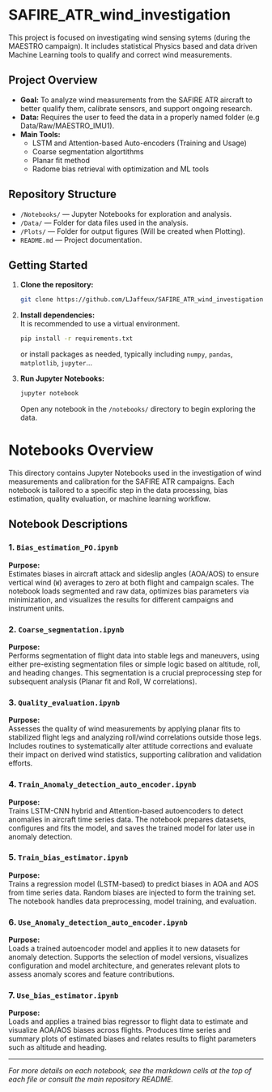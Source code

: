# SAFIRE_ATR_wind_investigation

This project is focused on investigating wind sensing sytems (during the MAESTRO campaign). It includes statistical Physics based and data driven Machine Learning tools to qualify and correct wind measurements.

## Project Overview

- **Goal:** To analyze wind measurements from the SAFIRE ATR aircraft to better qualify them, calibrate sensors, and support ongoing research.
- **Data:** Requires the user to feed the data in a properly named folder (e.g Data/Raw/MAESTRO_IMU1). 
- **Main Tools:**  
  - LSTM and Attention-based Auto-encoders (Training and Usage)
  - Coarse segmentation algortithms
  - Planar fit method
  - Radome bias retrieval with optimization and ML tools

## Repository Structure

- `/Notebooks/` — Jupyter Notebooks for exploration and analysis.
- `/Data/` — Folder for data files used in the analysis.
- `/Plots/` — Folder for output figures (Will be created when Plotting).
- `README.md` — Project documentation.

## Getting Started

1. **Clone the repository:**
   ```bash
   git clone https://github.com/LJaffeux/SAFIRE_ATR_wind_investigation.git
   ```
2. **Install dependencies:**  
   It is recommended to use a virtual environment.
   ```bash
   pip install -r requirements.txt
   ```
   or install packages as needed, typically including `numpy`, `pandas`, `matplotlib`, `jupyter`...

3. **Run Jupyter Notebooks:**
   ```bash
   jupyter notebook
   ```
   Open any notebook in the `/notebooks/` directory to begin exploring the data.

# Notebooks Overview

This directory contains Jupyter Notebooks used in the investigation of wind measurements and calibration for the SAFIRE ATR campaigns. Each notebook is tailored to a specific step in the data processing, bias estimation, quality evaluation, or machine learning workflow.

## Notebook Descriptions

### 1. `Bias_estimation_PO.ipynb`
**Purpose:**  
Estimates biases in aircraft attack and sideslip angles (AOA/AOS) to ensure vertical wind (`W`) averages to zero at both flight and campaign scales. The notebook loads segmented and raw data, optimizes bias parameters via minimization, and visualizes the results for different campaigns and instrument units.

### 2. `Coarse_segmentation.ipynb`
**Purpose:**  
Performs segmentation of flight data into stable legs and maneuvers, using either pre-existing segmentation files or simple logic based on altitude, roll, and heading changes. This segmentation is a crucial preprocessing step for subsequent analysis (Planar fit and Roll, W correlations).

### 3. `Quality_evaluation.ipynb`
**Purpose:**  
Assesses the quality of wind measurements by applying planar fits to stabilized flight legs and analyzing roll/wind correlations outside those legs. Includes routines to systematically alter attitude corrections and evaluate their impact on derived wind statistics, supporting calibration and validation efforts.

### 4. `Train_Anomaly_detection_auto_encoder.ipynb`
**Purpose:**  
Trains LSTM-CNN hybrid and Attention-based autoencoders to detect anomalies in aircraft time series data. The notebook prepares datasets, configures and fits the model, and saves the trained model for later use in anomaly detection.

### 5. `Train_bias_estimator.ipynb`
**Purpose:**  
Trains a regression model (LSTM-based) to predict biases in AOA and AOS from time series data. Random biases are injected to form the training set. The notebook handles data preprocessing, model training, and evaluation.

### 6. `Use_Anomaly_detection_auto_encoder.ipynb`
**Purpose:**  
Loads a trained autoencoder model and applies it to new datasets for anomaly detection. Supports the selection of model versions, visualizes configuration and model architecture, and generates relevant plots to assess anomaly scores and feature contributions.

### 7. `Use_bias_estimator.ipynb`
**Purpose:**  
Loads and applies a trained bias regressor to flight data to estimate and visualize AOA/AOS biases across flights. Produces time series and summary plots of estimated biases and relates results to flight parameters such as altitude and heading.

---

*For more details on each notebook, see the markdown cells at the top of each file or consult the main repository README.*
